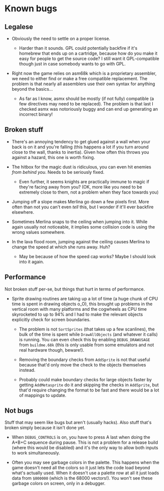 # Known bugs

## Legalese

* Obviously the need to settle on a proper license.

    * Harder than it sounds. GPL could potentially backfire if it's homebrew that ends up on a cartridge, because how do you make it easy for people to get the source code? I still want it GPL-compatible though just in case somebody wants to go with GPL.

* Right now the game relies on asm68k which is a proprietary assembler, we need to either find or make a free compatible replacement. The problem is that nearly all assemblers use their own syntax for anything beyond the basics...

    * As far as I know, asmx should be mostly (if not fully) compatible (a few directives may need to be replaced). The problem is that last I checked asmx was notoriously buggy and can end up generating an incorrect binary!

## Broken stuff

* There's an annoying tendency to get glued against a wall when your back is on it and you're falling (this happens a lot if you turn around close to the wall, thanks to inertia). Given how often this throws you against a hazard, this one is worth fixing.

* The hitbox for the magic dust is ridiculous, you can even hit enemies *from behind you*. Needs to be seriously fixed.

    * Even further, it seems knights are practically immune to magic if they're facing away from you? (OK, more like you need to be extremely close to them, not a problem when they face towards you)

* Jumping off a slope makes Merlina go down a few pixels first. More often than not you can't even *tell* this, but I wonder if it'll ever backfire elsewhere.

* Sometimes Merlina snaps to the ceiling when jumping into it. While again usually not noticeable, it implies some collision code is using the wrong values somewhere.

* In the lava flood room, jumping against the ceiling causes Merlina to change the speed at which she runs away. Huh?

    * May be because of how the speed cap works? Maybe I should look into it again.

## Performance

Not broken stuff per-se, but things that hurt in terms of performance.

* Sprite drawing routines are taking up a lot of time (a huge chunk of CPU time is spent in drawing objects o_O), this brought up problems in the vertical room with many platforms and the cogwheels as CPU time skyrocketed to up to 94% and I had to make the relevant objects explicitly check for screen boundaries.

    * The problem is not `SortSprites` (that takes up a few scanlines), the bulk of the time is spent while `DrawAllObjects` (and whatever it calls) is running. You can even check this by enabling `DEBUG_DRAWUSAGE` from `buildme.68k` (this is only usable from some emulators and not real hardware though, beware!).

    * Removing the boundary checks from `AddSprite` is not that useful because that'd only move the check to the objects themselves instead.

    * Probably could make boundary checks for large objects faster by getting `AddMetasprite` do it and skipping the checks in `AddSprite`, but that'd require changing the format to be fast and there would be a lot of mappings to update.

## Not bugs

Stuff that may seem like bugs but aren't (usually hacks). Also stuff that's broken simply because it isn't done yet.

* When `DEBUG_CONTROLS` is on, you have to press A last when doing the A+B+C sequence during pause. This is not a problem for a release build (where this would be disabled) and it's the only way to allow both inputs to work simultaneously.

* Often you may see garbage colors in the palette. This happens when the game doesn't need all the colors so it just lets the code load beyond what's actually used. When it doesn't use a palette row at all it just loads data from `$000000` (which is the 68000 vectors!). You won't see these garbage colors on screen, only in a debugger.
